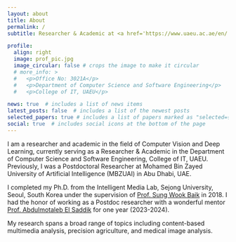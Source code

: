 ```yaml
---
layout: about
title: About
permalink: /
subtitle: Researcher & Academic at <a href='https://www.uaeu.ac.ae/en/'>United Arab Emirates University (UAEU)</a>, Al Ain, Abu Dhabi, UAE

profile:
  align: right
  image: prof_pic.jpg
  image_circular: false # crops the image to make it circular
  # more_info: >
  #   <p>Office No: 3021A</p>
  #   <p>Department of Computer Science and Software Engineering</p>
  #   <p>College of IT, UAEU</p>

news: true  # includes a list of news items
latest_posts: false  # includes a list of the newest posts
selected_papers: true # includes a list of papers marked as "selected={true}"
social: true  # includes social icons at the bottom of the page
---
```

I am a researcher and academic in the field of Computer Vision and Deep Learning, currently serving as a Researcher & Academic in the Department of Computer Science and Software Engineering, College of IT, UAEU. Previously, I was a Postdoctoral Researcher at Mohamed Bin Zayed University of Artificial Intelligence (MBZUAI) in Abu Dhabi, UAE. 

I completed my Ph.D. from the Intelligent Media Lab, Sejong University, Seoul, South Korea under the supervision of <a href="https://scholar.google.com.pk/citations?user=9tXoIf0AAAAJ&hl=en&authuser=1">Prof. Sung Wook Baik</a> in 2018. I had the honor of working as a Postdoc researcher with a wonderful mentor <a href="https://scholar.google.com/citations?user=VcOjgngAAAAJ&hl=en&oi=ao">Prof. Abdulmotaleb El Saddik</a> for one year (2023-2024).

My research spans a broad range of topics including content-based multimedia analysis, precision agriculture, and medical image analysis.
